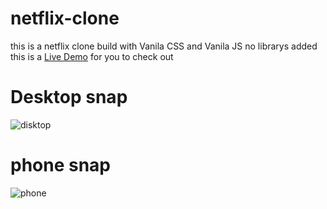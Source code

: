 # netflix-clone
this is a netflix clone build with Vanila CSS and Vanila JS no librarys added this is a
[Live Demo](https://chariff16.github.io/netflix-clone/)
for you to check out 
# Desktop snap
![disktop](https://user-images.githubusercontent.com/92633989/185795273-95f727f0-aa33-42f7-ad47-dbeb5b74e692.PNG)
# phone snap
![phone](https://user-images.githubusercontent.com/92633989/185795385-9a6f4eb9-5c13-4a37-b34c-a04fbd0da761.PNG)
